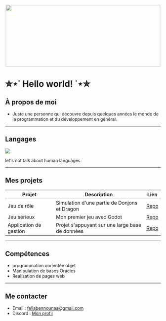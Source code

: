 <p align="center">
  <img src="https://i.pinimg.com/originals/16/c5/e1/16c5e10d2e38ac72766ab7135cfdc1af.gif" width="500" height="200" />
  

</p>

# ✮⋆˙ Hello world! ˙⋆✮

## À propos de moi
- Juste une personne qui découvre depuis quelques années le monde de la programmation et du développement en général.
  
---

## Langages  
<p align="left">
<img src="https://skillicons.dev/icons?i=c,dotnet,java,python,html,css,js,mysql,sqlite,php,godot" />
</p>


  let's not talk about human languages.

---

## Mes projets

| Projet | Description | Lien |
|--------|-------------|------|
| Jeu de rôle | Simulation d'une partie de Donjons et Dragon | [Repo](https://github.com/apt-install-fella/Donjon-Et-Dragon) |
| Jeu sérieux | Mon premier jeu avec Godot | [Repo](https://github.com/apt-install-fella/Donjon-Et-Dragon) |
| Application de gestion | Projet s'appuyant sur une large base de données | [Repo](https://github.com/apt-install-fella/PimPomBro) |


---
## Compétences
- programmation onrientée objet
- Manipulation de bases Oracles
- Realisation de pages web
---

## Me contacter
- Email : fellabennounas@gmail.com  
- Discord : [Mon profil](https://discord.com/channels/@me/919215038621974568)

